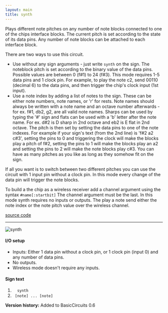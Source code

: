 ```yaml
---
layout: main
title: synth
---
```


Plays different note pitches on any number of note blocks connected to one of the chips interface blocks. The current pitch is set according to the state of its data pins. 
Any number of note blocks can be attached to each interface block.

There are two ways to use this circuit. 

* Use without any sign arguments - just write `synth` on the sign. The noteblock pitch is set according to the binary value of the data pins. Possible values are between 0 (f#1) to 24 (f#3). This mode requires 1-5 data pins and 1 clock pin. For example, to play the note c2, send 00110 (decimal 6) to the data pins, and then trigger the chip's clock input (1st input). 
* Use a note index by adding a list of notes to the sign. These can be either note numbers, note names, or 'r' for rests. Note names should always be written with a note name and an octave number afterwards - for ex. f#1, db2, g2, are all valid note names. Sharps can be used by typing the '#' sign and flats can be used with a 'b' letter after the note name. For ex. d#2 is D sharp in 2nd octave and eb2 is E flat in 2nd octave.
The pitch is then set by setting the data pins to one of the note indexes. For example if your sign's text (from the 2nd line) is 'f#2 a2 c#3', setting the pins to 0 and triggering the clock will make the blocks play a pitch of f#2, setting the pins to 1 will make the blocks play an a2 and setting the pins to 2 will make the note blocks play c#3. You can have as many pitches as you like as long as they somehow fit on the sign. 

If all you want is to switch between two different pitches you can use the circuit with 1 input pin without a clock pin. In this mode every change of the data pin will trigger the note blocks.

To build a the chip as a wireless receiver add a channel argument using the syntax `#name[:startbit]` 
The channel argument must be the last. In this mode synth requires no inputs or outputs. The play a note send either the note index or the note pitch value over the wireless channel. 

[source code](https://github.com/eisental/BasicCircuits/blob/master/src/main/java/org/tal/basiccircuits/synth.java)

* * *

![synth](/RedstoneChips/images/synth.png "synth")
    
#### I/O setup 
* Inputs: Either 1 data pin without a clock pin, or 1 clock pin (input 0) and any number of data pins.
* No outputs.
* Wireless mode doesn't require any inputs.

#### Sign text
1. `   synth   `
2. `  [note] ... [note] ` 

__Version history:__ Added to BasicCircuits 0.6
